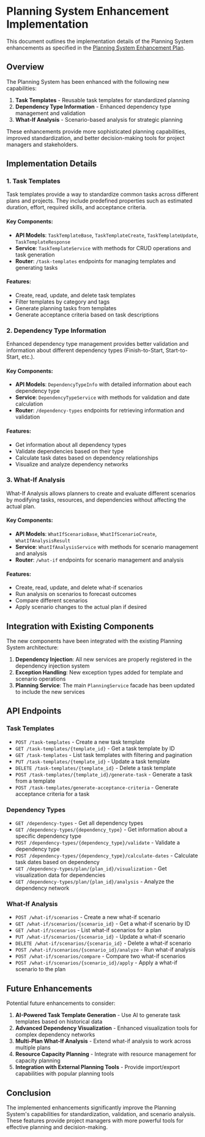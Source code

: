 # Planning System Enhancement Implementation

This document outlines the implementation details of the Planning System enhancements as specified in the [Planning System Enhancement Plan](planning-system-enhancement-plan.md).

## Overview

The Planning System has been enhanced with the following new capabilities:

1. **Task Templates** - Reusable task templates for standardized planning
2. **Dependency Type Information** - Enhanced dependency type management and validation
3. **What-If Analysis** - Scenario-based analysis for strategic planning

These enhancements provide more sophisticated planning capabilities, improved standardization, and better decision-making tools for project managers and stakeholders.

## Implementation Details

### 1. Task Templates

Task templates provide a way to standardize common tasks across different plans and projects. They include predefined properties such as estimated duration, effort, required skills, and acceptance criteria.

#### Key Components:

- **API Models**: `TaskTemplateBase`, `TaskTemplateCreate`, `TaskTemplateUpdate`, `TaskTemplateResponse`
- **Service**: `TaskTemplateService` with methods for CRUD operations and task generation
- **Router**: `/task-templates` endpoints for managing templates and generating tasks

#### Features:

- Create, read, update, and delete task templates
- Filter templates by category and tags
- Generate planning tasks from templates
- Generate acceptance criteria based on task descriptions

### 2. Dependency Type Information

Enhanced dependency type management provides better validation and information about different dependency types (Finish-to-Start, Start-to-Start, etc.).

#### Key Components:

- **API Models**: `DependencyTypeInfo` with detailed information about each dependency type
- **Service**: `DependencyTypeService` with methods for validation and date calculation
- **Router**: `/dependency-types` endpoints for retrieving information and validation

#### Features:

- Get information about all dependency types
- Validate dependencies based on their type
- Calculate task dates based on dependency relationships
- Visualize and analyze dependency networks

### 3. What-If Analysis

What-If Analysis allows planners to create and evaluate different scenarios by modifying tasks, resources, and dependencies without affecting the actual plan.

#### Key Components:

- **API Models**: `WhatIfScenarioBase`, `WhatIfScenarioCreate`, `WhatIfAnalysisResult`
- **Service**: `WhatIfAnalysisService` with methods for scenario management and analysis
- **Router**: `/what-if` endpoints for scenario management and analysis

#### Features:

- Create, read, update, and delete what-if scenarios
- Run analysis on scenarios to forecast outcomes
- Compare different scenarios
- Apply scenario changes to the actual plan if desired

## Integration with Existing Components

The new components have been integrated with the existing Planning System architecture:

1. **Dependency Injection**: All new services are properly registered in the dependency injection system
2. **Exception Handling**: New exception types added for template and scenario operations
3. **Planning Service**: The main `PlanningService` facade has been updated to include the new services

## API Endpoints

### Task Templates

- `POST /task-templates` - Create a new task template
- `GET /task-templates/{template_id}` - Get a task template by ID
- `GET /task-templates` - List task templates with filtering and pagination
- `PUT /task-templates/{template_id}` - Update a task template
- `DELETE /task-templates/{template_id}` - Delete a task template
- `POST /task-templates/{template_id}/generate-task` - Generate a task from a template
- `POST /task-templates/generate-acceptance-criteria` - Generate acceptance criteria for a task

### Dependency Types

- `GET /dependency-types` - Get all dependency types
- `GET /dependency-types/{dependency_type}` - Get information about a specific dependency type
- `POST /dependency-types/{dependency_type}/validate` - Validate a dependency type
- `POST /dependency-types/{dependency_type}/calculate-dates` - Calculate task dates based on dependency
- `GET /dependency-types/plan/{plan_id}/visualization` - Get visualization data for dependencies
- `GET /dependency-types/plan/{plan_id}/analysis` - Analyze the dependency network

### What-If Analysis

- `POST /what-if/scenarios` - Create a new what-if scenario
- `GET /what-if/scenarios/{scenario_id}` - Get a what-if scenario by ID
- `GET /what-if/scenarios` - List what-if scenarios for a plan
- `PUT /what-if/scenarios/{scenario_id}` - Update a what-if scenario
- `DELETE /what-if/scenarios/{scenario_id}` - Delete a what-if scenario
- `POST /what-if/scenarios/{scenario_id}/analyze` - Run what-if analysis
- `POST /what-if/scenarios/compare` - Compare two what-if scenarios
- `POST /what-if/scenarios/{scenario_id}/apply` - Apply a what-if scenario to the plan

## Future Enhancements

Potential future enhancements to consider:

1. **AI-Powered Task Template Generation** - Use AI to generate task templates based on historical data
2. **Advanced Dependency Visualization** - Enhanced visualization tools for complex dependency networks
3. **Multi-Plan What-If Analysis** - Extend what-if analysis to work across multiple plans
4. **Resource Capacity Planning** - Integrate with resource management for capacity planning
5. **Integration with External Planning Tools** - Provide import/export capabilities with popular planning tools

## Conclusion

The implemented enhancements significantly improve the Planning System's capabilities for standardization, validation, and scenario analysis. These features provide project managers with more powerful tools for effective planning and decision-making.
